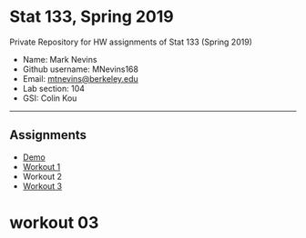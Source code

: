# Stat 133, Spring 2019

Private Repository for HW assignments of Stat 133 (Spring 2019)

- Name: Mark Nevins
- Github username: MNevins168
- Email: mtnevins@berkeley.edu
- Lab section: 104
- GSI: Colin Kou

-----

## Assignments

- [Demo](demo)
- [Workout 1](workout1)
- Workout 2
- [Workout 3](workout3/binomial)


# workout 03
